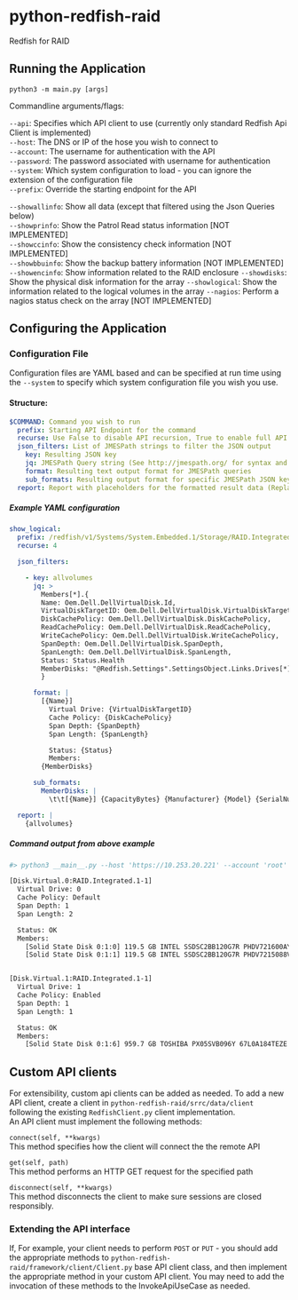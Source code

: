 # python-redfish-raid
Redfish for RAID

## Running the Application

`python3 -m main.py [args]`

Commandline arguments/flags:

`--api`: Specifies which API client to use (currently only standard Redfish Api Client is implemented)  
`--host`: The DNS or IP of the hose you wish to connect to  
`--account`: The username for authentication with the API  
`--password`: The password associated with username for authentication  
`--system`: Which system configuration to load - you can ignore the extension of the configuration file  
`--prefix`: Override the starting endpoint for the API 

`--showallinfo`: Show all data (except that filtered using the Json Queries below)  
`--showprinfo`: Show the Patrol Read status information [NOT IMPLEMENTED]  
`--showccinfo`: Show the consistency check information [NOT IMPLEMENTED]  
`--showbbuinfo`: Show the backup battery information [NOT IMPLEMENTED]  
`--showencinfo`: Show information related to the RAID enclosure
`--showdisks`: Show the physical disk information for the array
`--showlogical`: Show the information related to the logical volumes in the array
`--nagios`: Perform a nagios status check on the array [NOT IMPLEMENTED]

## Configuring the Application

### Configuration File

Configuration files are YAML based and can be specified at run time using the `--system` to specify which system configuration file you wish you use.

#### Structure:

```yaml
$COMMAND: Command you wish to run  
  prefix: Starting API Endpoint for the command    
  recurse: Use False to disable API recursion, True to enable full API recursion or an integer to specify the maximum recursion depth  
  json_filters: List of JMESPath strings to filter the JSON output  
    key: Resulting JSON key  
    jq: JMESPath Query string (See http://jmespath.org/ for syntax and information)
    format: Resulting text output format for JMESPath queries
    sub_formats: Resulting output format for specific JMESPath JSON key (i.e. physical drives which are members of a logial drive)
  report: Report with placeholders for the formatted result data (Replacers are of the format `{key_name)`
```
##### Example YAML configuration
```yaml
show_logical:
  prefix: /redfish/v1/Systems/System.Embedded.1/Storage/RAID.Integrated.1-1/Volumes
  recurse: 4

  json_filters:

    - key: allvolumes
      jq: >
        Members[*].{
        Name: Oem.Dell.DellVirtualDisk.Id,
        VirtualDiskTargetID: Oem.Dell.DellVirtualDisk.VirtualDiskTargetID,
        DiskCachePolicy: Oem.Dell.DellVirtualDisk.DiskCachePolicy,
        ReadCachePolicy: Oem.Dell.DellVirtualDisk.ReadCachePolicy,
        WriteCachePolicy: Oem.Dell.DellVirtualDisk.WriteCachePolicy,
        SpanDepth: Oem.Dell.DellVirtualDisk.SpanDepth,
        SpanLength: Oem.Dell.DellVirtualDisk.SpanLength,
        Status: Status.Health
        MemberDisks: "@Redfish.Settings".SettingsObject.Links.Drives[*].{ BlockSizeBytes: BlockSizeBytes, Revision: Revision, CapableSpeedGbs: CapableSpeedGbs, Manufacturer: Manufacturer, SerialNumber: SerialNumber, CapacityBytes: naturalsize(CapacityBytes), Model: Model, Name: Name }
        }

      format: |
        [{Name}]
          Virtual Drive: {VirtualDiskTargetID}
          Cache Policy: {DiskCachePolicy}
          Span Depth: {SpanDepth}
          Span Length: {SpanLength}

          Status: {Status}
          Members:
        {MemberDisks}

      sub_formats:
        MemberDisks: |
          \t\t[{Name}] {CapacityBytes} {Manufacturer} {Model} {SerialNumber}

  report: |
    {allvolumes}
```

##### Command output from above example
```bash
#> python3 __main__.py --host 'https://10.253.20.221' --account 'root' --password <password> --showlogical --system dell

[Disk.Virtual.0:RAID.Integrated.1-1]
  Virtual Drive: 0
  Cache Policy: Default
  Span Depth: 1
  Span Length: 2

  Status: OK
  Members:
    [Solid State Disk 0:1:0] 119.5 GB INTEL SSDSC2BB120G7R PHDV721600AY150MGN
    [Solid State Disk 0:1:1] 119.5 GB INTEL SSDSC2BB120G7R PHDV7215088V150MGN


[Disk.Virtual.1:RAID.Integrated.1-1]
  Virtual Drive: 1
  Cache Policy: Enabled
  Span Depth: 1
  Span Length: 1

  Status: OK
  Members:
    [Solid State Disk 0:1:6] 959.7 GB TOSHIBA PX05SVB096Y 67L0A184TEZE

```
## Custom API clients

For extensibility, custom api clients can be added as needed. To add a new API client, create a client in `python-redfish-raid/srrc/data/client` following the existing `RedfishClient.py` client implementation.  
An API client must implement the following methods:

`connect(self, **kwargs)`  
This method specifies how the client will connect the the remote API

`get(self, path)`  
This method performs an HTTP GET request for the specified path

`disconnect(self, **kwargs)`  
This method disconnects the client to make sure sessions are closed responsibly.

### Extending the API interface

If, For example, your client needs to perform `POST` or `PUT` - you should add the appropriate methods to `python-redfish-raid/framework/client/Client.py` base API client class, and then implement the appropriate method in your custom API client. You may need to add the invocation of these methods to the InvokeApiUseCase as needed.
